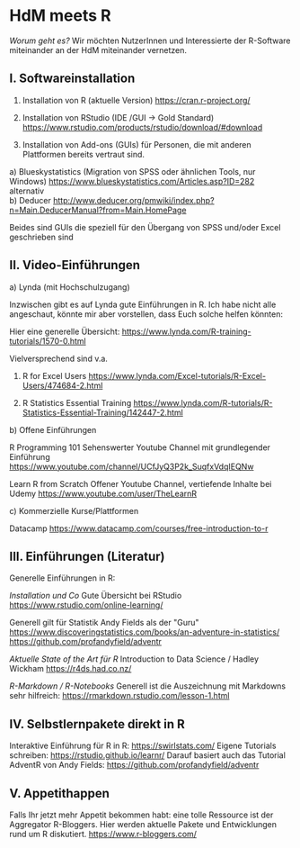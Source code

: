 # HdM meets R

*Worum geht es?*
Wir möchten NutzerInnen und Interessierte der R-Software miteinander an der HdM miteinander vernetzen.


## I. Softwareinstallation

1. Installation von R (aktuelle Version)
https://cran.r-project.org/

2. Installation von RStudio (IDE /GUI -> Gold Standard)
https://www.rstudio.com/products/rstudio/download/#download

3. Installation von Add-ons (GUIs) für Personen, die mit anderen Plattformen bereits vertraut sind.

a) Blueskystatistics (Migration von SPSS oder ähnlichen Tools, nur Windows)
https://www.blueskystatistics.com/Articles.asp?ID=282  
alternativ  
b) Deducer http://www.deducer.org/pmwiki/index.php?n=Main.DeducerManual?from=Main.HomePage

Beides sind GUIs die speziell für den Übergang von SPSS und/oder Excel geschrieben sind

## II. Video-Einführungen 

a) Lynda (mit Hochschulzugang)

Inzwischen gibt es auf Lynda gute Einführungen in R. Ich habe nicht alle angeschaut, könnte mir aber vorstellen, dass Euch solche helfen könnten:

Hier eine generelle Übersicht:
https://www.lynda.com/R-training-tutorials/1570-0.html

Vielversprechend sind v.a.

1. R for Excel Users
https://www.lynda.com/Excel-tutorials/R-Excel-Users/474684-2.html

2. R Statistics Essential Training
https://www.lynda.com/R-tutorials/R-Statistics-Essential-Training/142447-2.html

b) Offene Einführungen

R Programming 101
Sehenswerter Youtube Channel mit grundlegender Einführung
https://www.youtube.com/channel/UCfJyQ3P2k_SuqfxVdqIEQNw

Learn R from Scratch
Offener Youtube Channel, vertiefende Inhalte bei Udemy
https://www.youtube.com/user/TheLearnR

c) Kommerzielle Kurse/Plattformen

Datacamp
https://www.datacamp.com/courses/free-introduction-to-r


## III. Einführungen (Literatur)

Generelle Einführungen in R: 

*Installation und Co*
Gute Übersicht bei RStudio
https://www.rstudio.com/online-learning/

Generell gilt für Statistik Andy Fields als der "Guru"
https://www.discoveringstatistics.com/books/an-adventure-in-statistics/
https://github.com/profandyfield/adventr

*Aktuelle State of the Art für R*
Introduction to Data Science / Hadley Wickham
https://r4ds.had.co.nz/

*R-Markdown / R-Notebooks*
Generell ist die Auszeichnung mit Markdowns sehr hilfreich:
https://rmarkdown.rstudio.com/lesson-1.html

## IV. Selbstlernpakete direkt in R

Interaktive Einführung für R in R: https://swirlstats.com/
Eigene Tutorials schreiben: https://rstudio.github.io/learnr/
Darauf basiert auch das Tutorial AdventR von Andy Fields: https://github.com/profandyfield/adventr

## V. Appetithappen
Falls Ihr jetzt mehr Appetit bekommen habt: eine tolle Ressource ist der Aggregator R-Bloggers. Hier werden aktuelle Pakete und Entwicklungen rund um R diskutiert. https://www.r-bloggers.com/
